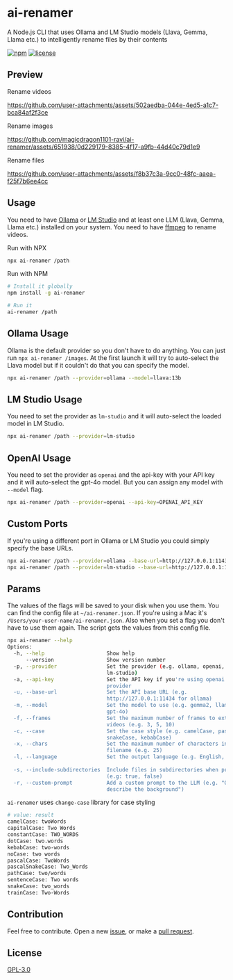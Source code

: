 # ai-renamer

A Node.js CLI that uses Ollama and LM Studio models (Llava, Gemma, Llama etc.) to intelligently rename files by their contents

[![npm](https://img.shields.io/npm/v/ai-renamer.svg?style=flat-square)](https://www.npmjs.com/package/ai-renamer)
[![license](https://img.shields.io/npm/l/ai-renamer?style=flat-square)](https://github.com/magicdragon1101-ravi/ai-renamer/blob/main/license)

## Preview

Rename videos

https://github.com/user-attachments/assets/502aedba-044e-4ed5-a1c7-bca84af2f3ce

Rename images

https://github.com/magicdragon1101-ravi/ai-renamer/assets/651938/0d229179-8385-4f17-a9fb-44d40c79d1e9

Rename files

https://github.com/user-attachments/assets/f8b37c3a-9cc0-48fc-aaea-f25f7b6ee4cc

## Usage

You need to have [Ollama](https://ollama.com/download) or [LM Studio](https://lmstudio.ai/) and at least one LLM (Llava, Gemma, Llama etc.) installed on your system. You need to have [ffmpeg](https://www.ffmpeg.org/download.html) to rename videos.

Run with NPX

```bash
npx ai-renamer /path
```

Run with NPM

```bash
# Install it globally
npm install -g ai-renamer

# Run it
ai-renamer /path
```

## Ollama Usage

Ollama is the default provider so you don't have to do anything. You can just run `npx ai-renamer /images`. At the first launch it will try to auto-select the Llava model but if it couldn't do that you can specify the model.

```bash
npx ai-renamer /path --provider=ollama --model=llava:13b
```

## LM Studio Usage

You need to set the provider as `lm-studio` and it will auto-select the loaded model in LM Studio.

```bash
npx ai-renamer /path --provider=lm-studio
```

## OpenAI Usage

You need to set the provider as `openai` and the api-key with your API key and it will auto-select the gpt-4o model. But you can assign any model with `--model` flag.

```bash
npx ai-renamer /path --provider=openai --api-key=OPENAI_API_KEY
```

## Custom Ports

If you're using a different port in Ollama or LM Studio you could simply specify the base URLs.

```bash
npx ai-renamer /path --provider=ollama --base-url=http://127.0.0.1:11434
npx ai-renamer /path --provider=lm-studio --base-url=http://127.0.0.1:1234
```

## Params

The values of the flags will be saved to your disk when you use them. You can find the config file at `~/ai-renamer.json`. If you're using a Mac it's `/Users/your-user-name/ai-renamer.json`. Also when you set a flag you don't have to use them again. The script gets the values from this config file.

```bash
npx ai-renamer --help
Options:
  -h, --help                    Show help                              [boolean]
      --version                 Show version number                    [boolean]
  -p, --provider                Set the provider (e.g. ollama, openai,
                                lm-studio)                              [string]
  -a, --api-key                 Set the API key if you're using openai as
                                provider                                [string]
  -u, --base-url                Set the API base URL (e.g.
                                http://127.0.0.1:11434 for ollama)      [string]
  -m, --model                   Set the model to use (e.g. gemma2, llama3,
                                gpt-4o)                                 [string]
  -f, --frames                  Set the maximum number of frames to extract from
                                videos (e.g. 3, 5, 10)                  [number]
  -c, --case                    Set the case style (e.g. camelCase, pascalCase,
                                snakeCase, kebabCase)                   [string]
  -x, --chars                   Set the maximum number of characters in the new
                                filename (e.g. 25)                      [number]
  -l, --language                Set the output language (e.g. English, Turkish)
                                                                        [string]
  -s, --include-subdirectories  Include files in subdirectories when processing
                                (e.g: true, false)                      [string]
  -r, --custom-prompt           Add a custom prompt to the LLM (e.g. "Only
                                describe the background")               [string]
```

`ai-renamer` uses `change-case` library for case styling

```bash
# value: result
camelCase: twoWords
capitalCase: Two Words
constantCase: TWO_WORDS
dotCase: two.words
kebabCase: two-words
noCase: two words
pascalCase: TwoWords
pascalSnakeCase: Two_Words
pathCase: two/words
sentenceCase: Two words
snakeCase: two_words
trainCase: Two-Words
```

## Contribution

Feel free to contribute. Open a new [issue](https://github.com/magicdragon1101-ravi/ai-renamer/issues), or make a [pull request](https://github.com/magicdragon1101-ravi/ai-renamer/pulls).

## License

[GPL-3.0](https://github.com/magicdragon1101-ravi/ai-renamer/blob/main/license)
